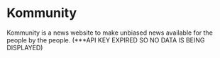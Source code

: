 # Kommunity
Kommunity is a news website to make unbiased news available for the people by the people.
(***API KEY EXPIRED SO NO DATA IS BEING DISPLAYED)
